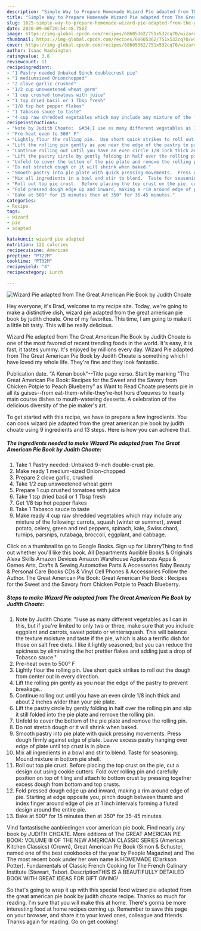 ```yaml
---
description: "Simple Way to Prepare Homemade Wizard Pie adapted from The Great American Pie Book by Judith Choate"
title: "Simple Way to Prepare Homemade Wizard Pie adapted from The Great American Pie Book by Judith Choate"
slug: 1625-simple-way-to-prepare-homemade-wizard-pie-adapted-from-the-great-american-pie-book-by-judith-choate
date: 2020-09-06T20:54:48.756Z
image: https://img-global.cpcdn.com/recipes/68605362/751x532cq70/wizard-pie-adapted-from-the-great-american-pie-book-by-judith-choate-recipe-main-photo.jpg
thumbnail: https://img-global.cpcdn.com/recipes/68605362/751x532cq70/wizard-pie-adapted-from-the-great-american-pie-book-by-judith-choate-recipe-main-photo.jpg
cover: https://img-global.cpcdn.com/recipes/68605362/751x532cq70/wizard-pie-adapted-from-the-great-american-pie-book-by-judith-choate-recipe-main-photo.jpg
author: Isaac Washington
ratingvalue: 3.8
reviewcount: 11
recipeingredient:
- "1 Pastry needed Unbaked 9inch doublecrust pie"
- "1 mediumsized Onionchopped"
- "2 clove garlic crushed"
- "1/2 cup unsweetened wheat germ"
- "1 cup crushed tomatoes with juice"
- "1 tsp dried basil or 1 Tbsp fresh"
- "1/8 tsp hot pepper flakes"
- "1 Tabasco sauce to taste"
- "4 cup raw shredded vegetables which may include any mixture of the following  carrots squash winter or summer sweet potato celery green and red peppers spinach kale Swiss chard turnips parsnips rutabaga broccoli eggplant and cabbage"
recipeinstructions:
- "Note by Judith Choate:  &#34;I use as many different vegetables as I can in this, but if you&#39;re limited to only two or three, make sure that you include eggplant and carrots, sweet potato or wintersquash.  This will balance the texture moisture and taste if the pie, which is also a terrific dish for those on salt free diets.  I like it lightly seasoned, but you can reduce the spiciness by eliminating the hot prettier flakes and adding just a drop of Tobasco  sauce.&#34;"
- "Pre-heat oven to 500° F"
- "Lightly flour the rolling pin.  Use short quick strikes to roll out the dough from center out in every direction."
- "Lift the rolling pin gently as you near the edge of the pastry to prevent breakage.."
- "Continue rolling out until you have an even circle 1/8 inch thick and about 2 inches wider than your pie plate."
- "Lift the pastry circle by gently folding in half over the rolling pin and slip it still folded into the pie plate and remove the rolling pin."
- "Unfold to cover the bottom of the pie plate and remove the rolling pin."
- "Do not stretch dough or it will shrink when baked."
- "Smooth pastry into pie plate with quick pressing movements.  Press dough firmly against edge of plate.  Leave excess pastry hanging over edge of plate until top crust is in place"
- "Mix all ingredients in a bowl and stir to blend.  Taste for seasoning.  Mound mixture in bottom pie shell."
- "Roll out top pie crust.  Before placing the top crust on the pie, cut a design out using cookie cutters.  Fold over rolling pin and carefully position on top of filing and attach to bottom crust by pressing together excess dough from bottom and top crusts."
- "Fold pressed dough edge up and inward, making a rim around edge of pie.  Starting at edge opposite you, pinch dough between thumb and index finger around edge of pie at 1 inch intervals forming a fluted design around the entire pie."
- "Bake at 500° for 15 minutes then at 350° for 35-45 minutes."
categories:
- Recipe
tags:
- wizard
- pie
- adapted

katakunci: wizard pie adapted 
nutrition: 121 calories
recipecuisine: American
preptime: "PT22M"
cooktime: "PT32M"
recipeyield: "4"
recipecategory: Lunch

---
```



![Wizard Pie adapted from The Great American Pie Book by Judith Choate](https://img-global.cpcdn.com/recipes/68605362/751x532cq70/wizard-pie-adapted-from-the-great-american-pie-book-by-judith-choate-recipe-main-photo.jpg)

Hey everyone, it's Brad, welcome to my recipe site. Today, we're going to make a distinctive dish, wizard pie adapted from the great american pie book by judith choate. One of my favorites. This time, I am going to make it a little bit tasty. This will be really delicious.

Wizard Pie adapted from The Great American Pie Book by Judith Choate is one of the most favored of recent trending foods in the world. It's easy, it is fast, it tastes yummy. It's enjoyed by millions every day. Wizard Pie adapted from The Great American Pie Book by Judith Choate is something which I have loved my whole life. They're fine and they look fantastic.

Publication date. &#34;A Kenan book&#34;--Title page verso. Start by marking &#34;The Great American Pie Book: Recipes for the Sweet and the Savory from Chicken Potpie to Peach Blueberry&#34; as Want to Read Choate presents pie in all its guises--from eat-them-while-they&#39;re-hot hors d&#39;oeuvres to hearty main course dishes to mouth-watering desserts. A celebration of the delicious diversity of the pie maker&#39;s art.


To get started with this recipe, we have to prepare a few ingredients. You can cook wizard pie adapted from the great american pie book by judith choate using 9 ingredients and 13 steps. Here is how you can achieve that.

<!--inarticleads1-->

##### The ingredients needed to make Wizard Pie adapted from The Great American Pie Book by Judith Choate:

1. Take 1 Pastry needed: Unbaked 9-inch double-crust pie.
1. Make ready 1 medium-sized Onion-chopped
1. Prepare 2 clove garlic, crushed
1. Take 1/2 cup unsweetened wheat germ
1. Prepare 1 cup crushed tomatoes with juice
1. Take 1 tsp dried basil or 1 Tbsp fresh
1. Get 1/8 tsp hot pepper flakes
1. Take 1 Tabasco sauce to taste
1. Make ready 4 cup raw shredded vegetables which may include any mixture of the following:  carrots, squash (winter or summer), sweet potato, celery, green and red peppers, spinach, kale, Swiss chard, turnips, parsnips, rutabaga, broccoli, eggplant, and cabbage.


Click on a thumbnail to go to Google Books. Sign up for LibraryThing to find out whether you&#39;ll like this book. All Departments Audible Books &amp; Originals Alexa Skills Amazon Devices Amazon Warehouse Appliances Apps &amp; Games Arts, Crafts &amp; Sewing Automotive Parts &amp; Accessories Baby Beauty &amp; Personal Care Books CDs &amp; Vinyl Cell Phones &amp; Accessories Follow the Author. The Great American Pie Book: Great American Pie Book : Recipes for the Sweet and the Savory from Chicken Potpie to Peach Blueberry. 

<!--inarticleads2-->

##### Steps to make Wizard Pie adapted from The Great American Pie Book by Judith Choate:

1. Note by Judith Choate:  &#34;I use as many different vegetables as I can in this, but if you&#39;re limited to only two or three, make sure that you include eggplant and carrots, sweet potato or wintersquash.  This will balance the texture moisture and taste if the pie, which is also a terrific dish for those on salt free diets.  I like it lightly seasoned, but you can reduce the spiciness by eliminating the hot prettier flakes and adding just a drop of Tobasco  sauce.&#34;
1. Pre-heat oven to 500° F
1. Lightly flour the rolling pin.  Use short quick strikes to roll out the dough from center out in every direction.
1. Lift the rolling pin gently as you near the edge of the pastry to prevent breakage..
1. Continue rolling out until you have an even circle 1/8 inch thick and about 2 inches wider than your pie plate.
1. Lift the pastry circle by gently folding in half over the rolling pin and slip it still folded into the pie plate and remove the rolling pin.
1. Unfold to cover the bottom of the pie plate and remove the rolling pin.
1. Do not stretch dough or it will shrink when baked.
1. Smooth pastry into pie plate with quick pressing movements.  Press dough firmly against edge of plate.  Leave excess pastry hanging over edge of plate until top crust is in place
1. Mix all ingredients in a bowl and stir to blend.  Taste for seasoning.  Mound mixture in bottom pie shell.
1. Roll out top pie crust.  Before placing the top crust on the pie, cut a design out using cookie cutters.  Fold over rolling pin and carefully position on top of filing and attach to bottom crust by pressing together excess dough from bottom and top crusts.
1. Fold pressed dough edge up and inward, making a rim around edge of pie.  Starting at edge opposite you, pinch dough between thumb and index finger around edge of pie at 1 inch intervals forming a fluted design around the entire pie.
1. Bake at 500° for 15 minutes then at 350° for 35-45 minutes.


Vind fantastische aanbiedingen voor american pie book. Find nearly any book by JUDITH CHOATE. More editions of The GREAT AMERICAN PIE BOOK: VOLUME III OF THE NEW AMERICAN CLASSIC SERIES (American Kitchen Classics) (Crown), Great American Pie Book (Simon &amp; Schuster, named one of the best cookbooks of the year by People Magazine) and The The most recent book under her own name is HOMEMADE (Clarkson Potter). Fundamentals of Classic French Cooking for The French Culinary Institute (Stewart, Tabori. DescriptionTHIS IS A BEAUTIFULLY DETAILED BOOK WITH GREAT IDEAS FOR GIFT GIVING! 

So that's going to wrap it up with this special food wizard pie adapted from the great american pie book by judith choate recipe. Thanks so much for reading. I'm sure that you will make this at home. There's gonna be more interesting food at home recipes coming up. Remember to save this page on your browser, and share it to your loved ones, colleague and friends. Thanks again for reading. Go on get cooking!
